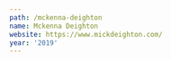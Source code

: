 ```yaml
---
path: /mckenna-deighton
name: Mckenna Deighton
website: https://www.mickdeighton.com/
year: '2019'
---
```


